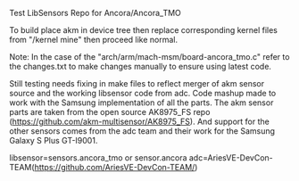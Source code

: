 Test LibSensors Repo for Ancora/Ancora_TMO

To build place akm in device tree then replace corresponding kernel files from "/kernel mine" then proceed like normal.

Note: In the case of the "arch/arm/mach-msm/board-ancora_tmo.c" refer to the changes.txt to make changes manually to ensure using latest code.

Still testing needs fixing in make files to reflect merger of akm sensor source and the working libsensor code from adc. Code mashup made to work with the Samsung implementation of all the parts. The akm sensor parts are taken from the open source AK8975_FS repo (https://github.com/akm-multisensor/AK8975_FS). And support for the other sensors comes from the adc team and their work for the Samsung Galaxy S Plus GT-I9001.

libsensor=sensors.ancora_tmo or sensor.ancora
adc=AriesVE-DevCon-TEAM(https://github.com/AriesVE-DevCon-TEAM/)
